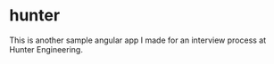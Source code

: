 hunter
======

This is another sample angular app I made for an interview process at Hunter Engineering.
